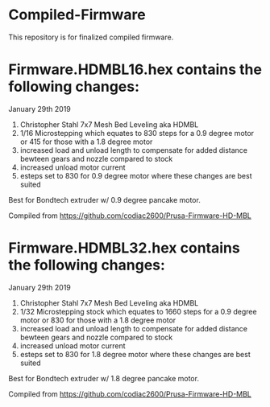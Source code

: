 # Compiled-Firmware
This repository is for finalized compiled firmware.


# Firmware.HDMBL16.hex contains the following changes:

January 29th 2019

1. Christopher Stahl 7x7 Mesh Bed Leveling aka HDMBL
2. 1/16 Microstepping which equates to 830 steps for a 0.9 degree motor or 415 for those with a 1.8 degree motor
3. increased load and unload length to compensate for added distance bewteen gears and nozzle compared to stock
4. increased unload motor current
5. esteps set to 830 for 0.9 degree motor where these changes are best suited

Best for Bondtech extruder w/ 0.9 degree pancake motor. 

Compiled from https://github.com/codiac2600/Prusa-Firmware-HD-MBL

# Firmware.HDMBL32.hex contains the following changes:

January 29th 2019

1. Christopher Stahl 7x7 Mesh Bed Leveling aka HDMBL
2. 1/32 Microstepping stock which equates to 1660 steps for a 0.9 degree motor or 830 for those with a 1.8 degree motor
3. increased load and unload length to compensate for added distance bewteen gears and nozzle compared to stock
4. increased unload motor current
5. esteps set to 830 for 1.8 degree motor where these changes are best suited

Best for Bondtech extruder w/ 1.8 degree pancake motor.

Compiled from https://github.com/codiac2600/Prusa-Firmware-HD-MBL
